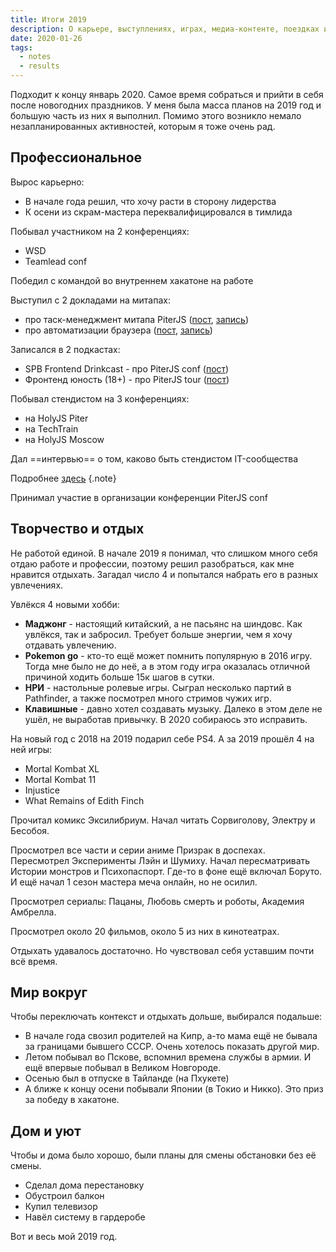 ```yaml
---
title: Итоги 2019
description: О карьере, выступлениях, играх, медиа-контенте, поездках и доме
date: 2020-01-26
tags:
  - notes
  - results
---
```


Подходит к концу январь 2020. Самое время собраться и прийти в себя после новогодних праздников. У меня была масса планов на 2019 год и большую часть из них я выполнил. Помимо этого возникло немало незапланированных активностей, которым я тоже очень рад.

## Профессиональное

Вырос карьерно:

- В начале года решил, что хочу расти в сторону лидерства
- К осени из скрам-мастера переквалифицировался в тимлида

Побывал участником на 2 конференциях:

- WSD
- Teamlead conf

Победил с командой во внутреннем хакатоне на работе

Выступил с 2 докладами на митапах:

- про таск-менеджмент митапа PiterJS ([пост](https://vk.com/wall72450163_5604), [запись](https://youtu.be/AXloa9J_MOo))
- про автоматизации браузера ([пост](https://vk.com/wall72450163_5607), [запись](https://youtu.be/Uwd-GS6_Ko4?t=4842))

Записался в 2 подкастах:

- SPB Frontend Drinkcast - про PiterJS conf ([пост](https://vk.com/wall72450163_5601))
- Фронтенд юность (18+) - про PiterJS tour ([пост](https://vk.com/wall72450163_5599))

Побывал стендистом на 3 конференциях:

- на HolyJS Piter
- на TechTrain
- на HolyJS Moscow

Дал ==интервью== о том, каково быть стендистом IT-сообщества

Подробнее [здесь](http://localhost:8080/speeches/video-on-holyjs/) {.note}

Принимал участие в организации конференции PiterJS conf

## Творчество и отдых

Не работой единой. В начале 2019 я понимал, что слишком много себя отдаю работе и профессии, поэтому решил разобраться, как мне нравится отдыхать. Загадал число 4 и попытался набрать его в разных увлечениях.

Увлёкся 4 новыми хобби:

- **Маджонг** - настоящий китайский, а не пасьянс на шиндовс. Как увлёкся, так и забросил. Требует больше энергии, чем я хочу отдавать увлечению.
- **Pokemon go** - кто-то ещё может помнить популярную в 2016 игру. Тогда мне было не до неё, а в этом году игра оказалась отличной причиной ходить больше 15к шагов в сутки.
- **НРИ** - настольные ролевые игры. Сыграл несколько партий в Pathfinder, а также посмотрел много стримов чужих игр.
- **Клавишные** - давно хотел создавать музыку. Далеко в этом деле не ушёл, не выработав привычку. В 2020 собираюсь это исправить.

На новый год с 2018 на 2019 подарил себе PS4.
А за 2019 прошёл 4 на ней игры:

- Mortal Kombat XL
- Mortal Kombat 11
- Injustice
- What Remains of Edith Finch

Прочитал комикс Эксилибриум. Начал читать Сорвиголову, Электру и Бесобоя.

Просмотрел все части и серии аниме Призрак в доспехах. Пересмотрел Эксперименты Лэйн и Шумиху. Начал пересматривать Истории монстров и Психопаспорт. Где-то в фоне ещё включал Боруто. И ещё начал 1 сезон мастера меча онлайн, но не осилил.

Просмотрел сериалы: Пацаны, Любовь смерть и роботы, Академия Амбрелла.

Просмотрел около 20 фильмов, около 5 из них в кинотеатрах.

Отдыхать удавалось достаточно. Но чувствовал себя уставшим почти всё время.

## Мир вокруг

Чтобы переключать контекст и отдыхать дольше, выбирался подальше:

- В начале года свозил родителей на Кипр, а-то мама ещё не бывала за границами бывшего СССР. Очень хотелось показать другой мир.
- Летом побывал во Пскове, вспомнил времена службы в армии. И ещё впервые побывал в Великом Новгороде.
- Осенью был в отпуске в Тайланде (на Пхукете)
- А ближе к концу осени побывали Японии (в Токио и Никко). Это приз за победу в хакатоне.

## Дом и уют

Чтобы и дома было хорошо, были планы для смены обстановки без её смены.

- Сделал дома перестановку
- Обустроил балкон
- Купил телевизор
- Навёл систему в гардеробе

Вот и весь мой 2019 год.
